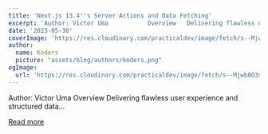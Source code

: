 ```yaml
---
title: 'Next.js 13.4''s Server Actions and Data Fetching'
excerpt: 'Author: Victor Uma           Overview   Delivering flawless user experience and structured data...'
date: '2023-05-30'
coverImage: 'https://res.cloudinary.com/practicaldev/image/fetch/s--Mjwb8O3s--/c_imagga_scale,f_auto,fl_progressive,h_420,q_auto,w_1000/https://dev-to-uploads.s3.amazonaws.com/uploads/articles/j4qoq6co7js8ojtdkmas.png'
author:
  name: Koders
  picture: "assets/blog/authors/koders.png"
ogImage:
  url: 'https://res.cloudinary.com/practicaldev/image/fetch/s--Mjwb8O3s--/c_imagga_scale,f_auto,fl_progressive,h_420,q_auto,w_1000/https://dev-to-uploads.s3.amazonaws.com/uploads/articles/j4qoq6co7js8ojtdkmas.png'
---
```


Author: Victor Uma           Overview   Delivering flawless user experience and structured data...

[Read more](https://dev.to/refine/nextjs-134s-server-actions-and-data-fetching-n3m)
